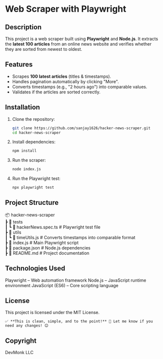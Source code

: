 # Web Scraper with Playwright  

## Description  
This project is a web scraper built using **Playwright** and **Node.js**. It extracts the **latest 100 articles** from an online news website and verifies whether they are sorted from newest to oldest.  

## Features  
- Scrapes **100 latest articles** (titles & timestamps).  
- Handles pagination automatically by clicking "More".  
- Converts timestamps (e.g., "2 hours ago") into comparable values.  
- Validates if the articles are sorted correctly.  

## Installation  
1. Clone the repository:  
   ```sh
   git clone https://github.com/sanjay1626/hacker-news-scraper.git
   cd hacker-news-scraper
2. Install dependencies:
   ```sh
   npm install
   ```
3. Run the scraper:
   ```sh
   node index.js
   ```
4. Run the Playwright test:
   ```sh
   npx playwright test
   ```
## Project Structure
📦 hacker-news-scraper  
 ┣ 📂 tests  
 ┃ ┗ 📜 hackerNews.spec.ts    # Playwright test file  
 ┣ 📂 utils  
 ┃ ┗ 📜 timeUtils.js          # Converts timestamps into comparable format  
 ┣ 📜 index.js                # Main Playwright script  
 ┣ 📜 package.json            # Node.js dependencies  
 ┣ 📜 README.md               # Project documentation  

## Technologies Used
Playwright – Web automation framework
Node.js – JavaScript runtime environment
JavaScript (ES6) – Core scripting language

## License
This project is licensed under the MIT License.
```vbnet
✅ **This is clean, simple, and to the point!** 🚀 Let me know if you need any changes! 😊
```
## Copyright
DevMonk LLC
